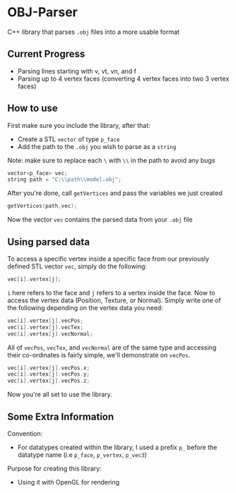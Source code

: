# OBJ-Parser

C++ library that parses `.obj` files into a more usable format

## Current Progress
- Parsing lines starting with v, vt, vn, and f
- Parsing up to 4 vertex faces (converting 4 vertex faces into two 3 vertex faces)

## How to use
First make sure you include the library, after that:
- Create a STL `vector` of type `p_face`
- Add the path to the `.obj` you wish to parse as a `string`

Note: make sure to replace each `\` with `\\` in the path to avoid any bugs
```cpp
vector<p_face> vec;
string path = "C:\\path\\model.obj";
```
After you're done, call `getVertices` and pass the variables we just created
```cpp
getVertices(path,vec);
```
Now the vector `vec` contains the parsed data from your `.obj` file

## Using parsed data
To access a specific vertex inside a specific face from our previously defined STL vector `vec`, simply do the following:
```cpp
vec[i].vertex[j];
```
`i` here refers to the face and `j` refers to a vertex inside the face.
Now to access the vertex data (Position, Texture, or Normal). Simply write one of the following depending on the vertex data you need:
```cpp
vec[i].vertex[j].vecPos;
vec[i].vertex[j].vecTex;
vec[i].vertex[j].vecNormal;
```
All of `vecPos`, `vecTex`, and `vecNormal` are of the same type and accessing their co-ordinates is fairly simple, we'll demonstrate on `vecPos`.
```cpp
vec[i].vertex[j].vecPos.x;
vec[i].vertex[j].vecPos.y;
vec[i].vertex[j].vecPos.z;
```
Now you're all set to use the library.

## Some Extra Information
Convention:
- For datatypes created within the library, I used a prefix `p_` before the datatype name (i.e `p_face`, `p_vertex`, `p_vec3`)

Purpose for creating this library:
- Using it with OpenGL for rendering

